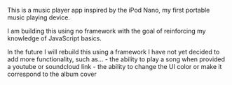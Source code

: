 This is a music player app inspired by the iPod Nano, my first portable music playing device.

I am building this using no framework with the goal of reinforcing my knowledge of JavaScript basics.

In the future I will rebuild this using a framework I have not yet decided to add more functionality, such as... 
    - the ability to play a song when provided a youtube or soundcloud link 
    - the ability to change the UI color or make it correspond to the album cover